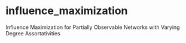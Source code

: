 # influence_maximization
Influence Maximization for Partially Observable Networks with Varying Degree Assortativities
